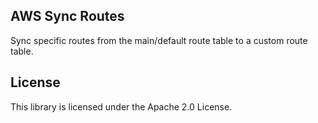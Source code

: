 ## AWS Sync Routes

Sync specific routes from the main/default route table to a custom route table.

## License

This library is licensed under the Apache 2.0 License. 
